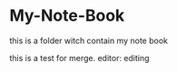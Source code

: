 # My-Note-Book
this is a folder witch contain my note book

this is a test for merge. editor: editing
